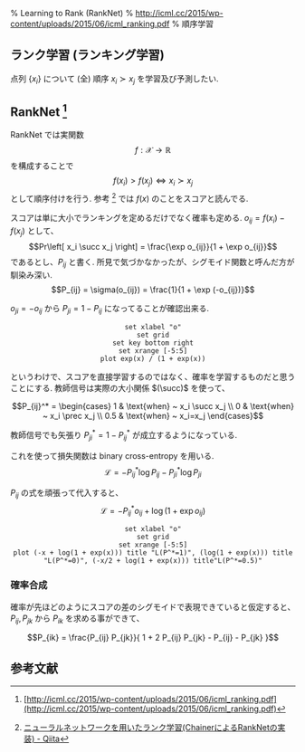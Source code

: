 % Learning to Rank (RankNet)
% http://icml.cc/2015/wp-content/uploads/2015/06/icml_ranking.pdf
% 順序学習

## ランク学習 (ランキング学習)

点列 $\{x_i\}$ について (全) 順序 $x_i \succ x_j$ を学習及び予測したい.

## RankNet [^1]

RankNet では実関数
$$f : \mathcal{X} \to \mathbb{R}$$
を構成することで
$$f(x_i) > f(x_j) \iff x_i \succ x_j$$
として順序付けを行う.
参考 [^2] では $f(x)$ のことをスコアと読んでる.

スコアは単に大小でランキングを定めるだけでなく確率も定める.
$o_{ij} = f(x_i) - f(x_j)$ として、
$$Pr\left[ x_i \succ x_j \right] = \frac{\exp o_{ij}}{1 + \exp o_{ij}}$$
であるとし、$P_{ij}$ と書く.
所見で気づかなかったが、シグモイド関数と呼んだ方が馴染み深い.
$$P_{ij} = \sigma(o_{ij}) = \frac{1}{1 + \exp (-o_{ij})}$$

$o_{ji} = - o_{ij}$ から $P_{ji} = 1 - P_{ij}$ になってることが確認出来る.

<center>

```@gnuplot
set xlabel "o"
set grid
set key bottom right
set xrange [-5:5]
plot exp(x) / (1 + exp(x))
```

</center>
というわけで、スコアを直接学習するのではなく、確率を学習するものだと思うことにする.
教師信号は実際の大小関係 $(\succ)$ を使って、

$$P_{ij}^* = \begin{cases}
1   & \text{when} ~ x_i \succ x_j \\
0   & \text{when} ~ x_i \prec x_j \\
0.5 & \text{when} ~ x_i=x_j
\end{cases}$$

教師信号でも矢張り $P_{ji}^* = 1 - P_{ij}^*$ が成立するようになっている.

これを使って損失関数は binary cross-entropy を用いる.
$$\mathcal{L} = - P_{ij}^* \log P_{ij} - P_{ji}^* \log P_{ji}$$

$P_{ij}$ の式を頑張って代入すると、
$$\mathcal{L} = - P_{ij}^* o_{ij} + \log \left( 1 + \exp o_{ij} \right)$$

<center>

```@gnuplot
set xlabel "o"
set grid
set xrange [-5:5]
plot (-x + log(1 + exp(x))) title "L(P^*=1)", (log(1 + exp(x))) title "L(P^*=0)", (-x/2 + log(1 + exp(x))) title"L(P^*=0.5)"
```

</center>

### 確率合成

確率が先ほどのようにスコアの差のシグモイドで表現できていると仮定すると、
$P_{ij}, P_{jk}$ から $P_{ik}$ を求める事ができて、

$$P_{ik} = \frac{P_{ij} P_{jk}}{
1 + 2 P_{ij} P_{jk} - P_{ij} - P_{jk}
}$$

## 参考文献

[^1]: [http://icml.cc/2015/wp-content/uploads/2015/06/icml_ranking.pdf](http://icml.cc/2015/wp-content/uploads/2015/06/icml_ranking.pdf)
[^2]: [ニューラルネットワークを用いたランク学習(ChainerによるRankNetの実装) - Qiita](http://qiita.com/sz_dr/items/0e50120318527a928407)
